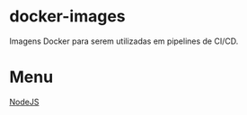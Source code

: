 # docker-images

Imagens Docker para serem utilizadas em pipelines de CI/CD.

# Menu

[NodeJS](./nodejs/)

